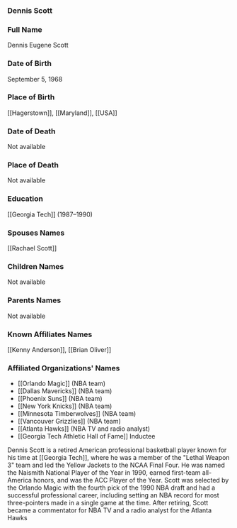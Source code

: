 ### Dennis Scott

### Full Name

Dennis Eugene Scott

### Date of Birth

September 5, 1968

### Place of Birth

[[Hagerstown]], [[Maryland]], [[USA]]

### Date of Death

Not available

### Place of Death

Not available

### Education

[[Georgia Tech]] (1987–1990)

### Spouses Names

[[Rachael Scott]]

### Children Names

Not available

### Parents Names

Not available

### Known Affiliates Names

[[Kenny Anderson]], [[Brian Oliver]]

### Affiliated Organizations' Names

- [[Orlando Magic]] (NBA team)
- [[Dallas Mavericks]] (NBA team)
- [[Phoenix Suns]] (NBA team)
- [[New York Knicks]] (NBA team)
- [[Minnesota Timberwolves]] (NBA team)
- [[Vancouver Grizzlies]] (NBA team)
- [[Atlanta Hawks]] (NBA TV and radio analyst)
- [[Georgia Tech Athletic Hall of Fame]] Inductee

Dennis Scott is a retired American professional basketball player known for his time at [[Georgia Tech]], where he was a member of the "Lethal Weapon 3" team and led the Yellow Jackets to the NCAA Final Four. He was named the Naismith National Player of the Year in 1990, earned first-team all-America honors, and was the ACC Player of the Year. Scott was selected by the Orlando Magic with the fourth pick of the 1990 NBA draft and had a successful professional career, including setting an NBA record for most three-pointers made in a single game at the time. After retiring, Scott became a commentator for NBA TV and a radio analyst for the Atlanta Hawks